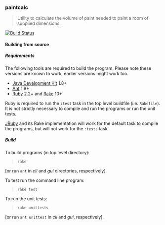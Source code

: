 ### paintcalc
> Utility to calculate the volume of paint needed to paint a room of supplied dimensions.

[![Build Status](https://travis-ci.org/stpettersens/paintcalc.svg?branch=master)](https://travis-ci.org/stpettersens/paintcalc)

#### Building from source

##### Requirements

The following tools are required to build the program. Please note these versions are known to work, earlier versions might work too.

* [Java Development Kit](http://java.sun.com) 1.8+
* [Ant](https://ant.apache.org) 1.8+
* [Ruby](https://www.ruby-lang.org/en) 2.2+ and [Rake](https://ruby.github.io/rake) 10+

Ruby is required to run the `:test` task in the top level
buildfile (i.e. `Rakefile`). It is not strictly necessary to compile and run the programs or run the unit tests. 

[JRuby](http://jruby.org) and its Rake implementation will work for the default task to compile the programs, but will not work for the `:tests` task.

##### Build

To build programs (in top level directory):

> `rake`

[or run `ant` in *cli* and *gui* directories, respectively].

To test run the command line program:

> `rake test`

To run the unit tests:

> `rake unittests`

[or run `ant unittest` in *cli* and *gui*, respectively].
